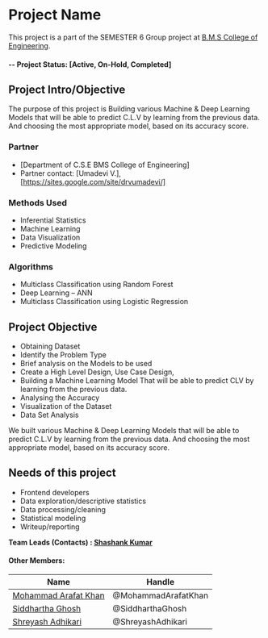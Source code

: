
# Project Name
This project is a part of the SEMESTER 6 Group project at [B.M.S College of Engineering](https://bmsce.ac.in/).  

#### -- Project Status: [Active, On-Hold, Completed]

## Project Intro/Objective
The purpose of this project is Building various Machine & Deep Learning Models that will be able to predict C.L.V by learning from the previous data. And choosing the most appropriate model, based on its accuracy score.

### Partner
* [Department of C.S.E BMS College of Engineering]
* Partner contact: [Umadevi V.], [https://sites.google.com/site/drvumadevi/]

### Methods Used
* Inferential Statistics
* Machine Learning
* Data Visualization
* Predictive Modeling

### Algorithms
* Multiclass Classification using Random Forest
* Deep Learning – ANN
* Multiclass Classification using Logistic Regression

## Project Objective

* Obtaining Dataset 
* Identify the Problem Type
* Brief analysis on the Models to be used
* Create a High Level Design, Use Case Design, 
* Building a Machine Learning Model That will be able to predict CLV by learning from the previous data.
* Analysing the Accuracy 
* Visualization of the Dataset 
* Data Set Analysis 

We built various Machine & Deep Learning Models that will be able to predict C.L.V by learning from the previous data. And choosing the most appropriate model, based on its accuracy score.

## Needs of this project

- Frontend developers
- Data exploration/descriptive statistics
- Data processing/cleaning
- Statistical modeling
- Writeup/reporting

**Team Leads (Contacts) : [Shashank Kumar](https://github.com/shashank195])**

#### Other Members:

|Name     |   Handle   | 
|---------|-----------------|
|[Mohammad Arafat Khan](https://github.com/Arafat2198)  | @MohammadArafatKhan |
|[Siddhartha Ghosh](https://github.com/siddhartha2000)  | @SiddharthaGhosh    |
|[Shreyash Adhikari](https://github.com/Shreyash-BMSCE) | @ShreyashAdhikari   |

